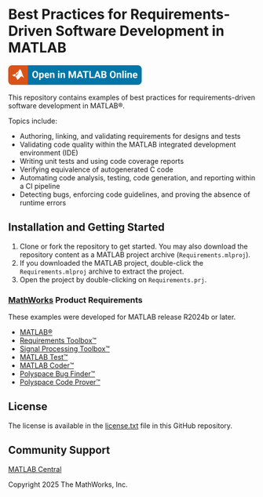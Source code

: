 # Best Practices for Requirements-Driven Software Development in MATLAB

[![Open in MATLAB Online](readme/open-in-matlab-online.svg)](https://matlab.mathworks.com/open/github/v1?repo=kdeeley/requirements-driven-software-development&project=Requirements.prj)

This repository contains examples of best practices for requirements-driven software development in MATLAB®. 

Topics include:
<ul>
<li> Authoring, linking, and validating requirements for designs and tests
<li> Validating code quality within the MATLAB integrated development environment (IDE)
<li> Writing unit tests and using code coverage reports
<li> Verifying equivalence of autogenerated C code
<li> Automating code analysis, testing, code generation, and reporting within a CI pipeline
<li> Detecting bugs, enforcing code guidelines, and proving the absence of runtime errors
</ul>

## Installation and Getting Started
1. Clone or fork the repository to get started. You may also download the repository content as a MATLAB project archive (`Requirements.mlproj`).
2. If you downloaded the MATLAB project, double-click the `Requirements.mlproj` archive to extract the project.
3. Open the project by double-clicking on `Requirements.prj`.

### [MathWorks](https://www.mathworks.com) Product Requirements

These examples were developed for MATLAB release R2024b or later.
- [MATLAB&reg;](https://www.mathworks.com/products/matlab.html)
- [Requirements Toolbox&trade;](https://www.mathworks.com/products/requirements-toolbox.html)
- [Signal Processing Toolbox&trade;](https://www.mathworks.com/products/signal.html)
- [MATLAB Test&trade;](https://www.mathworks.com/products/matlab-test.html)
- [MATLAB Coder&trade;](https://www.mathworks.com/products/matlab-coder.html)
- [Polyspace Bug Finder&trade;](https://www.mathworks.com/products/polyspace-bug-finder.html)
- [Polyspace Code Prover&trade;](https://www.mathworks.com/products/polyspace-code-prover.html)

## License
The license is available in the [license.txt](license.txt) file in this GitHub repository.

## Community Support
[MATLAB Central](https://www.mathworks.com/matlabcentral)

Copyright 2025 The MathWorks, Inc.
